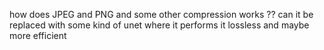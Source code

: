 how does JPEG and PNG and some other compression works ?? can it be replaced with some kind of unet where it performs it lossless and maybe more efficient 
